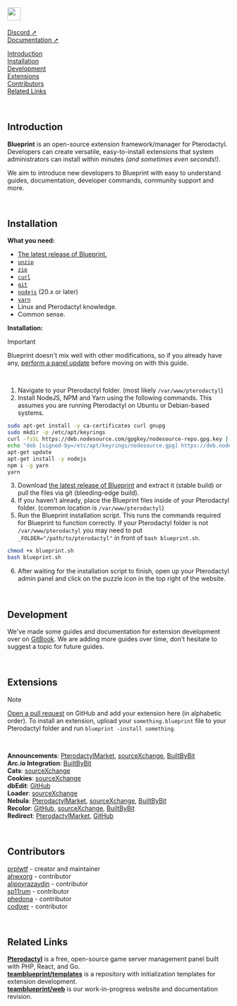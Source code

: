 <h2><img src="https://i.imgur.com/nBYQ4Bl.png" style="height:30px;padding-right:1px"></img></h2>

[Discord ➚](https://ptero.shop/community)\
[Documentation ➚](https://ptero.shop/docs)

[Introduction](#introduction)\
[Installation](#installation)\
[Development](#development)\
[Extensions](#extensions)\
[Contributors](#contributors)\
[Related Links](#related-links)

<br/>

## Introduction
**Blueprint** is an open-source extension framework/manager for Pterodactyl. Developers can create versatile, easy-to-install extensions that system administrators can install within minutes *(and sometimes even seconds!)*.

We aim to introduce new developers to Blueprint with easy to understand guides, documentation, developer commands, community support and more.

<br/>

## Installation
**What you need:**
* [The latest release of Blueprint.](https://github.com/teamblueprint/main/releases/latest)
* [`unzip`](https://pkgs.org/download/unzip)
* [`zip`](https://pkgs.org/download/zip)
* [`curl`](https://github.com/curl/curl)
* [`git`](https://github.com/git/git)
* [`nodejs`](https://nodejs.org) (20.x or later)
* [`yarn`](https://yarnpkg.com/)
* Linux and Pterodactyl knowledge.
* Common sense.

**Installation:**
> [!IMPORTANT]
> Blueprint doesn't mix well with other modifications, so if you already have any, [perform a panel update](https://pterodactyl.io/panel/1.0/updating.html) before moving on with this guide.

<br/>

1. Navigate to your Pterodactyl folder. (most likely `/var/www/pterodactyl`)
2. Install NodeJS, NPM and Yarn using the following commands. This assumes you are running Pterodactyl on Ubuntu or Debian-based systems.
```sh
sudo apt-get install -y ca-certificates curl gnupg
sudo mkdir -p /etc/apt/keyrings
curl -fsSL https://deb.nodesource.com/gpgkey/nodesource-repo.gpg.key | sudo gpg --dearmor -o /etc/apt/keyrings/nodesource.gpg
echo "deb [signed-by=/etc/apt/keyrings/nodesource.gpg] https://deb.nodesource.com/node_20.x nodistro main" | tee /etc/apt/sources.list.d/nodesource.list
apt-get update
apt-get install -y nodejs
npm i -g yarn
yarn
```
3. Download [the latest release of Blueprint](https://github.com/teamblueprint/main/releases/latest) and extract it (stable build) or pull the files via git (bleeding-edge build).
4. If you haven't already, place the Blueprint files inside of your Pterodactyl folder. (common location is `/var/www/pterodactyl`)
5. Run the Blueprint installation script. This runs the commands required for Blueprint to function correctly. If your Pterodactyl folder is not `/var/www/pterodactyl` you may need to put `_FOLDER="/path/to/pterodactyl"` in front of `bash blueprint.sh`.
```sh
chmod +x blueprint.sh
bash blueprint.sh
```
6. After waiting for the installation script to finish, open up your Pterodactyl admin panel and click on the puzzle icon in the top right of the website.

<br/>

## Development
We've made some guides and documentation for extension development over on [GitBook](https://ptero.shop/docs). We are adding more guides over time, don't hesitate to suggest a topic for future guides.

<br/>

## Extensions
> [!NOTE]
> [Open a pull request](https://github.com/teamblueprint/main/pulls) on GitHub and add your extension here (in alphabetic order). To install an extension, upload your `something.blueprint` file to your Pterodactyl folder and run `blueprint -install something`.

<br/>

**Announcements**: [PterodactylMarket](https://pterodactylmarket.com/resource/679), [sourceXchange](https://www.sourcexchange.net/products/announcements), [BuiltByBit](https://builtbybit.com/resources/announcements-for-blueprint.32546/)\
**Arc.io Integration**: [BuiltByBit](https://builtbybit.com/resources/pterodactyl-v1-addon-arc-integration.32109/)\
**Cats**: [sourceXchange](https://www.sourcexchange.net/products/cats)\
**Cookies**: [sourceXchange](https://www.sourcexchange.net/products/cookies)\
**dbEdit**: [GitHub](https://github.com/prplwtf/blueprint-dbedit)\
**Loader**: [sourceXchange](https://www.sourcexchange.net/products/loader)\
**Nebula**: [PterodactylMarket](https://pterodactylmarket.com/resource/698), [sourceXchange](https://www.sourcexchange.net/products/nebula), [BuiltByBit](https://builtbybit.com/resources/nebula-for-blueprint.32442/)\
**Recolor**: [GitHub](https://github.com/sp11rum/recolor), [sourceXchange](https://www.sourcexchange.net/products/recolor), [BuiltByBit](https://builtbybit.com/resources/recolor.33818/)\
**Redirect**: [PterodactylMarket](https://pterodactylmarket.com/resource/664), [GitHub](https://github.com/prplwtf/blueprint-redirect)

<br/>

## Contributors
[prplwtf](https://github.com/prplwtf) - creator and maintainer\
[ahwxorg](https://github.com/ahwxorg) - contributor\
[alipoyrazaydin](https://github.com/alipoyrazaydin) - contributor\
[sp11rum](https://github.com/sp11rum) - contributor\
[phedona](https://github.com/Phedona) - contributor\
[codixer](https://github.com/Codixer) - contributor

<br/>

## Related Links
[**Pterodactyl**](https://pterodactyl.io/) is a free, open-source game server management panel built with PHP, React, and Go.\
[**teamblueprint/templates**](https://github.com/teamblueprint/templates) is a repository with initialization templates for extension development.\
[**teamblueprint/web**](https://github.com/teamblueprint/web) is our work-in-progress website and documentation revision.
